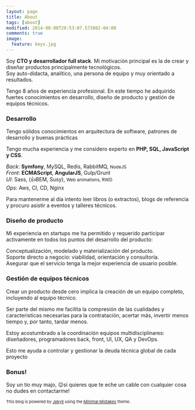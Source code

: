 ```yaml
---
layout: page
title: About
tags: [about]
modified: 2014-08-08T20:53:07.573882-04:00
comments: true
image:
  feature: keys.jpg
---
```



Soy **CTO y desarrollador full stack**. Mi motivación principal es la de crear y diseñar productos principalmente tecnológicos.  
Soy auto-didacta, analítico, una persona de equipo y muy orientado a resultados.

Tengo 8 años de experiencia profesional. En este tiempo he adquirido fuertes conocimientos en desarrollo, diseño de producto y gestión de equipos técnicos.

### Desarrollo

Tengo sólidos conocimientos en arquitectura de software, patrones de desarrollo y buenas prácticas

Tengo mucha experiencia y me considero experto en **PHP, SQL, JavaScript y CSS**.

*Back*: **Symfony**, MySQL, Redis, RabbitMQ, <span style="font-size: 12px">NodeJS</span>  
*Front*: **ECMAScript**, **AngularJS**, Gulp/Grunt  
*UI*: Sass, (👍BEM, Susy), <span style="font-size: 12px">Web animations, RWD</span>  
*Ops*: Aws, CI, CD, Nginx  

Para mantenerme al día intento leer libros (o extractos), blogs de referencia y procuro asistir a eventos y talleres técnicos.

### Diseño de producto

Mi experiencia en startups me ha permitido y requerido participar activamente en todos los puntos del desarrollo del producto:

Conceptualización, modelado y materialización del producto.  
Soporte directo a negocio: viabilidad, orientación y consultoría.  
Asegurar que el servicio tenga la mejor experiencia de usuario posible.  


### Gestión de equipos técnicos

Crear un producto desde cero implica la creación de un equipo completo, incluyendo al equipo técnico. 

Ser parte del mismo me facilita la compresión de las cualidades y caracteristicas necesarias para la contratación, acertar más, invertir menos tiempo y, por tanto, tardar menos.

Estoy acostumbrado a la coordinación equipos multidisciplinares: diseñadores, programadores back, front, UI, UX, QA y DevOps.


Esto me ayuda a controlar y gestionar la deuda técnica global de cada proyecto  


### Bonus! 

Soy un tio muy majo, 😉si quieres que te eche un cable con cualquier cosa no dudes en contactarme!


<span style="font-size:11px">
	This blog is powered by <a href="http://jekyllrb.com">Jekyll</a> using the <a href="http://mademistakes.com/minimal-mistakes/">Minimal Mistakes</a> theme.
</span>
